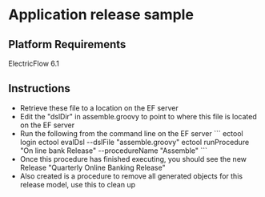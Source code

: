 <H1>Application release sample</H1>

<H2>Platform Requirements</H2>
<p>ElectricFlow 6.1

<H2>Instructions</H2>
<ul>
<li>Retrieve these file to a location on the EF server
<li>Edit the "dslDir" in assemble.groovy to point to where this file is located on the EF server
<li>Run the following from the command line on the EF server
```
ectool login <user> <password>
ectool evalDsl --dslFile "assemble.groovy"
ectool runProcedure "On line bank Release" --procedureName "Assemble"
```
<li>Once this procedure has finished executing, you should see the new Release "Quarterly Online Banking Release"
<li>Also created is a procedure to remove all generated objects for this release model, use this to clean up
<ul>
